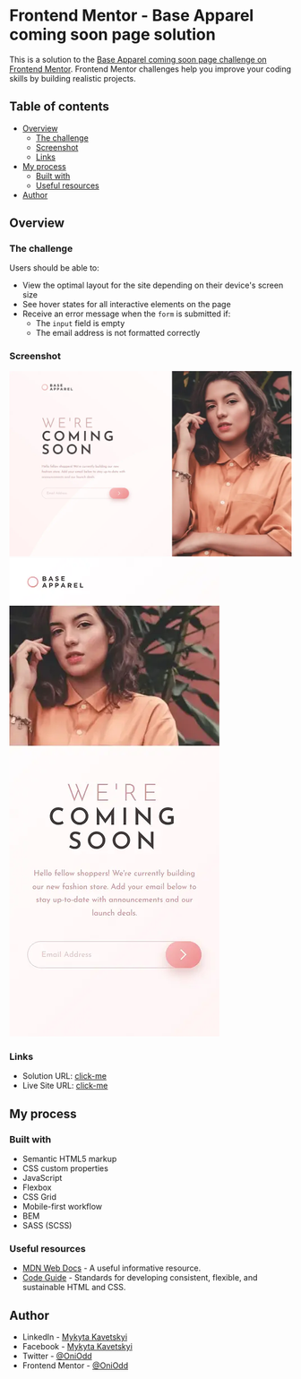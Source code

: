 # Frontend Mentor - Base Apparel coming soon page solution

This is a solution to the [Base Apparel coming soon page challenge on Frontend Mentor](https://www.frontendmentor.io/challenges/base-apparel-coming-soon-page-5d46b47f8db8a7063f9331a0). Frontend Mentor challenges help you improve your coding skills by building realistic projects.

## Table of contents

- [Overview](#overview)
  - [The challenge](#the-challenge)
  - [Screenshot](#screenshot)
  - [Links](#links)
- [My process](#my-process)
  - [Built with](#built-with)
  - [Useful resources](#useful-resources)
- [Author](#author)

## Overview

### The challenge

Users should be able to:

- View the optimal layout for the site depending on their device's screen size
- See hover states for all interactive elements on the page
- Receive an error message when the `form` is submitted if:
  - The `input` field is empty
  - The email address is not formatted correctly

### Screenshot

![Desktop](./images/desktop.webp)
![Mobile](./images/mobile.webp)

### Links

- Solution URL: [click-me](https://github.com/OniOdd/base-apparel-coming-soon)
- Live Site URL: [click-me](https://oniodd.github.io/base-apparel-coming-soon/)

## My process

### Built with

- Semantic HTML5 markup
- CSS custom properties
- JavaScript
- Flexbox
- CSS Grid
- Mobile-first workflow
- BEM
- SASS (SCSS)

### Useful resources

- [MDN Web Docs](https://developer.mozilla.org/) - A useful informative resource.
- [Code Guide](https://developer.mozilla.org/) - Standards for developing consistent, flexible, and sustainable HTML and CSS.

## Author

- LinkedIn - [Mykyta Kavetskyi](https://www.linkedin.com/in/mykyta-kavetskyi/)
- Facebook - [Mykyta Kavetskyi](https://www.facebook.com/profile.php?id=100094490807763)
- Twitter - [@OniOdd](https://twitter.com/OniOdd)
- Frontend Mentor - [@OniOdd](https://www.frontendmentor.io/profile/OniOdd)
